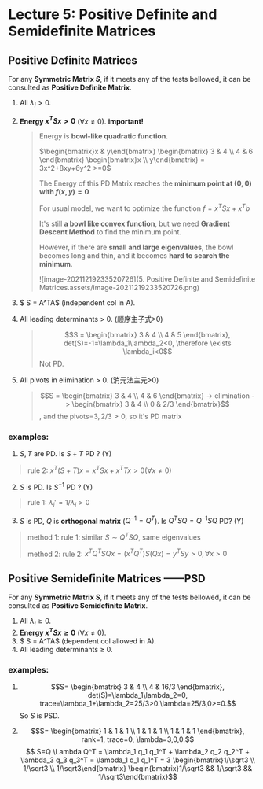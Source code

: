 # Lecture 5:  Positive Definite and Semidefinite Matrices

## Positive Definite Matrices

For any **Symmetric Matrix $S$**, if it meets any of the tests bellowed, it can be consulted as **Positive Definite Matrix**.

1. All $\lambda_i > 0$.  

2. **Energy $x^TSx > 0$** ($\forall x \neq 0$). **important!**

   > Energy is **bowl-like quadratic function**. 
   >
   > $\begin{bmatrix}x & y\end{bmatrix} \begin{bmatrix}
   > 3 & 4 \\
   > 4 & 6
   > \end{bmatrix} \begin{bmatrix}x \\ y\end{bmatrix} = 3x^2+8xy+6y^2 >=0$
   >
   > The Energy of this PD Matrix reaches the **minimum point at $(0,0)$ with $f(x,y)=0$**
   >
   > For usual model, we want to optimize the function $f=x^TSx+x^Tb$
   >
   > It's still **a bowl like convex function**, but we need **Gradient Descent Method** to find the minimum point.
   >
   > However, if there are **small and large eigenvalues**, the bowl becomes long and thin, and it becomes **hard to search the minimum**. 
   >
   > ![image-20211219233520726](5. Positive Definite and Semidefinite Matrices.assets/image-20211219233520726.png)

3. $ S = A^TA$  (independent col in A).

4. All leading determinants > 0. (顺序主子式>0)

   > $$S = \begin{bmatrix}
   > 3 & 4 \\
   > 4 & 5
   > \end{bmatrix}, det(S)=-1=\lambda_1\lambda_2<0, \therefore \exists \lambda_i<0$$ Not PD. 

5. All pivots in elimination > 0. (消元法主元>0)

   > $$S = \begin{bmatrix}
   > 3 & 4 \\
   > 4 & 6
   > \end{bmatrix} -> elimination ->  \begin{bmatrix}
   > 3 & 4 \\
   > 0 & 2/3
   > \end{bmatrix}$$, and the pivots=$3,2/3 >0$, so it's PD matrix 

### examples:

1.  $S,T$ are PD.   Is $S+T$ PD ? (Y)

   > rule 2: $x^T(S+T)x = x^TSx + x^TTx >0 (\forall x \neq 0)$

2.  $S$ is PD.  Is $S^{-1}$ PD ? (Y)

   > rule 1: $\lambda_i' = 1/\lambda_i >0$

3.  $S$ is PD, $Q$ is **orthogonal matrix** ($Q^{-1}=Q^T$). Is $Q^TSQ=Q^{-1}SQ$ PD? (Y)

   > method 1:  rule 1: similar $S \sim Q^TSQ$, same eigenvalues
   >
   > method 2:  rule 2: $x^TQ^TSQx = (x^TQ^T)S(Qx) = y^TSy>0, \forall x>0$



## Positive Semidefinite Matrices ——PSD

For any **Symmetric Matrix $S$**, if it meets any of the tests bellowed, it can be consulted as **Positive Semidefinite Matrix**.

1. All $\lambda_i \ge 0$.  
2. **Energy $x^TSx \ge 0$** ($\forall x \neq 0$). 
3. $ S = A^TA$  (dependent col allowed in A).
4. All leading determinants $\ge$ 0.

### examples:

1. $$S= \begin{bmatrix}
   3 & 4 \\
   4 & 16/3
   \end{bmatrix}, det(S)=\lambda_1\lambda_2=0, trace=\lambda_1+\lambda_2=25/3>0.\lambda=25/3,0>=0.$$ So $S$ is PSD.

2.  $$S= \begin{bmatrix}
   1 & 1 & 1 \\
   1 & 1 & 1 \\ 1 & 1 & 1
   \end{bmatrix}, rank=1, trace=0, \lambda=3,0,0.$$ $$ S=Q \Lambda Q^T = \lambda_1 q_1 q_1^T + \lambda_2 q_2 q_2^T + \lambda_3 q_3 q_3^T = \lambda_1 q_1 q_1^T = 3 \begin{bmatrix}1/\sqrt3 \\ 1/\sqrt3 \\ 1/\sqrt3\end{bmatrix} \begin{bmatrix}1/\sqrt3 && 1/\sqrt3 && 1/\sqrt3\end{bmatrix}$$

   
